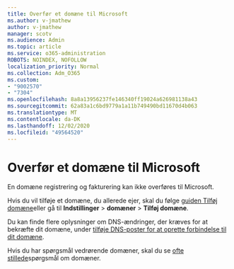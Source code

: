 ```yaml
---
title: Overfør et domæne til Microsoft
ms.author: v-jmathew
author: v-jmathew
manager: scotv
ms.audience: Admin
ms.topic: article
ms.service: o365-administration
ROBOTS: NOINDEX, NOFOLLOW
localization_priority: Normal
ms.collection: Adm_O365
ms.custom:
- "9002570"
- "7304"
ms.openlocfilehash: 8a8a13956237fe146340ff19024a626981138a43
ms.sourcegitcommit: 62a83a1c6bd9779a1a11b749490bd11670d4b063
ms.translationtype: MT
ms.contentlocale: da-DK
ms.lasthandoff: 12/02/2020
ms.locfileid: "49564520"
---
```

# <a name="transfer-a-domain-to-microsoft"></a>Overfør et domæne til Microsoft

En domæne registrering og fakturering kan ikke overføres til Microsoft.

Hvis du vil tilføje et domæne, du allerede ejer, skal du følge [guiden Tilføj domæne](https://admin.microsoft.com/Adminportal/Domains/Wizard)eller gå til **Indstillinger**  >  **domæner**  >  **Tilføj domæne**.

Du kan finde flere oplysninger om DNS-ændringer, der kræves for at bekræfte dit domæne, under [tilføje DNS-poster for at oprette forbindelse til dit domæne](https://docs.microsoft.com/microsoft-365/admin/get-help-with-domains/create-dns-records-at-any-dns-hosting-provider).

Hvis du har spørgsmål vedrørende domæner, skal du se [ofte stillede](https://docs.microsoft.com/microsoft-365/admin/setup/domains-faq)spørgsmål om domæner.
